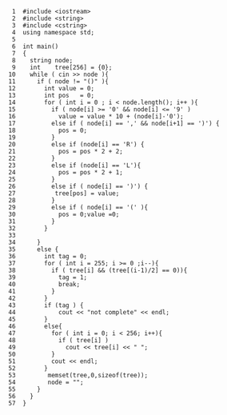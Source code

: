      1	#include <iostream>
     2	#include <string>
     3	#include <cstring>
     4	using namespace std;
     5	
     6	int main()
     7	{
     8	  string node;
     9	  int    tree[256] = {0};
    10	  while ( cin >> node ){
    11		if ( node != "()" ){
    12		  int value = 0;
    13		  int pos   = 0;
    14		  for ( int i = 0 ; i < node.length(); i++ ){
    15			if ( node[i] >= '0' && node[i] <= '9' )
    16			  value = value * 10 + (node[i]-'0');
    17			else if ( node[i] == ',' && node[i+1] == ')') {
    18			  pos = 0;
    19			}
    20			else if (node[i] == 'R') {
    21			  pos = pos * 2 + 2;
    22			}
    23			else if (node[i] == 'L'){
    24			  pos = pos * 2 + 1;
    25			}
    26			else if ( node[i] == ')') {
    27			 tree[pos] = value;
    28			}
    29			else if ( node[i] == '(' ){
    30			  pos = 0;value =0;
    31			}
    32		  }
    33	      
    34		}
    35		else {
    36		  int tag = 0;
    37		  for ( int i = 255; i >= 0 ;i--){
    38			if ( tree[i] && (tree[(i-1)/2] == 0)){
    39			  tag = 1;
    40			  break;
    41			}
    42		  }
    43	      if (tag ) {
    44			  cout << "not complete" << endl;
    45		  }
    46		  else{
    47			for ( int i = 0; i < 256; i++){
    48			  if ( tree[i] )
    49				cout << tree[i] << " ";
    50			}
    51			cout << endl;
    52		  }
    53	       memset(tree,0,sizeof(tree));
    54		   node = "";
    55		}
    56	  }
    57	}
